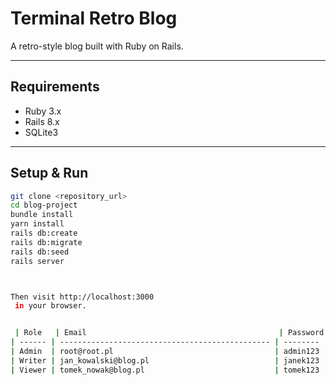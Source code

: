 # Terminal Retro Blog

A retro-style blog built with Ruby on Rails.

---

## Requirements

- Ruby 3.x
- Rails 8.x
- SQLite3

---

## Setup & Run

```bash
git clone <repository_url>
cd blog-project
bundle install
yarn install
rails db:create
rails db:migrate
rails db:seed
rails server



Then visit http://localhost:3000
 in your browser.


 | Role   | Email                                           | Password |
| ------ | ----------------------------------------------- | -------- |
| Admin  | root@root.pl                                    | admin123 |
| Writer | jan_kowalski@blog.pl                            | janek123 |
| Viewer | tomek_nowak@blog.pl                             | tomek123 |
```
